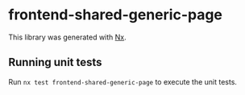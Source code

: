 # frontend-shared-generic-page

This library was generated with [Nx](https://nx.dev).

## Running unit tests

Run `nx test frontend-shared-generic-page` to execute the unit tests.
